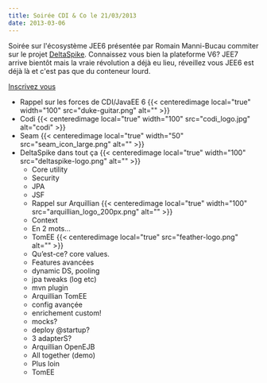 ```yaml
---
title: Soirée CDI & Co le 21/03/2013
date: 2013-03-06
---
```


Soirée sur l'écosystème JEE6 présentée par Romain Manni-Bucau commiter sur le
projet [DeltaSpike](http://incubator.apache.org/deltaspike/). Connaissez vous
bien la plateforme V6? JEE7 arrive bientôt mais la vraie révolution a déjà eu
lieu, réveillez vous JEE6 est déjà là et c'est pas que du conteneur lourd.

[Inscrivez vous](http://www.jugevents.org/jugevents/event/show.html?id=50021)

* Rappel sur les forces de CDI/JavaEE 6 {{< centeredimage local="true" width="100" src="duke-guitar.png" alt="" >}}
* Codi {{< centeredimage local="true" width="100" src="codi_logo.jpg" alt="codi" >}}
* Seam {{< centeredimage local="true" width="50" src="seam_icon_large.png" alt="" >}}
* DeltaSpike dans tout ça {{< centeredimage local="true" width="100" src="deltaspike-logo.png" alt="" >}}
  * Core utility
  * Security
  * JPA
  * JSF
  * Rappel sur Arquillian {{< centeredimage local="true" width="100" src="arquillian_logo_200px.png" alt="" >}}
  * Context
  * En 2 mots...
  * TomEE {{< centeredimage local="true" src="feather-logo.png" alt="" >}}
  * Qu’est-ce? core values.
  * Features avancées
  * dynamic DS, pooling
  * jpa tweaks (log etc)
  * mvn plugin
  * Arquillian TomEE
  * config avançée
  * enrichement custom!
  * mocks?
  * deploy @startup?
  * 3  adapterS?
  * Arquillian OpenEJB
  * All together (demo)
  * Plus loin
  * TomEE

